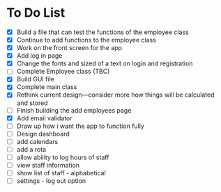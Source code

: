 # To Do List
 
 - [X] Build a file that can test the functions of the employee class 
 - [X] Continue to add functions to the employee class 
 - [X] Work on the front screen for the app
 - [X] Add log in page
 - [X] Change the fonts and sized of a text on login and registration
 - [ ] Complete Employee class (TBC)
 - [X] Build GUI file
 - [X] Complete main class
 - [X] Rethink current design—consider more how things will be calculated and stored
 - [ ] Finish building the add employees page
 - [X] Add email validator
 - [ ] Draw up how i want the app to function fully
 - [ ] Design dashboard
 - [ ] add calendars
 - [ ] add a rota
 - [ ] allow ability to log hours of staff
 - [ ] view staff information
 - [ ] show list of staff - alphabetical
 - [ ] settings - log out option
